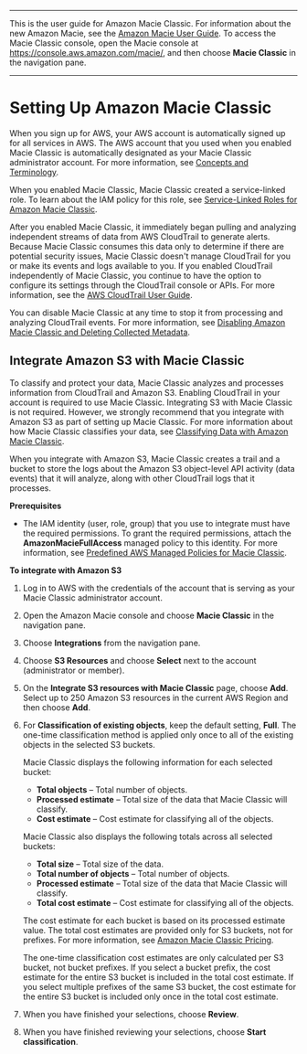 --------

This is the user guide for Amazon Macie Classic\. For information about the new Amazon Macie, see the [Amazon Macie User Guide](https://docs.aws.amazon.com/macie/latest/user/)\. To access the Macie Classic console, open the Macie console at [https://console\.aws\.amazon\.com/macie/](https://console.aws.amazon.com/macie/), and then choose **Macie Classic** in the navigation pane\.

--------

# Setting Up Amazon Macie Classic<a name="macie-setting-up"></a>

When you sign up for AWS, your AWS account is automatically signed up for all services in AWS\. The AWS account that you used when you enabled Macie Classic is automatically designated as your Macie Classic administrator account\. For more information, see [Concepts and Terminology](macie-concepts.md)\.

When you enabled Macie Classic, Macie Classic created a service\-linked role\. To learn about the IAM policy for this role, see [Service\-Linked Roles for Amazon Macie Classic](using-service-linked-roles.md)\.

After you enabled Macie Classic, it immediately began pulling and analyzing independent streams of data from AWS CloudTrail to generate alerts\. Because Macie Classic consumes this data only to determine if there are potential security issues, Macie Classic doesn't manage CloudTrail for you or make its events and logs available to you\. If you enabled CloudTrail independently of Macie Classic, you continue to have the option to configure its settings through the CloudTrail console or APIs\. For more information, see the [AWS CloudTrail User Guide](https://docs.aws.amazon.com/awscloudtrail/latest/userguide/)\.

You can disable Macie Classic at any time to stop it from processing and analyzing CloudTrail events\. For more information, see [Disabling Amazon Macie Classic and Deleting Collected Metadata](macie-disable.md)\.

## Integrate Amazon S3 with Macie Classic<a name="macie-integrates3"></a>

To classify and protect your data, Macie Classic analyzes and processes information from CloudTrail and Amazon S3\. Enabling CloudTrail in your account is required to use Macie Classic\. Integrating S3 with Macie Classic is not required\. However, we strongly recommend that you integrate with Amazon S3 as part of setting up Macie Classic\. For more information about how Macie Classic classifies your data, see [Classifying Data with Amazon Macie Classic](macie-classify-data.md)\.

When you integrate with Amazon S3, Macie Classic creates a trail and a bucket to store the logs about the Amazon S3 object\-level API activity \(data events\) that it will analyze, along with other CloudTrail logs that it processes\.

**Prerequisites**
+ The IAM identity \(user, role, group\) that you use to integrate must have the required permissions\. To grant the required permissions, attach the **AmazonMacieFullAccess** managed policy to this identity\. For more information, see [Predefined AWS Managed Policies for Macie Classic](macie-access-control.md#managed-policies)\.

**To integrate with Amazon S3**

1. Log in to AWS with the credentials of the account that is serving as your Macie Classic administrator account\.

1. Open the Amazon Macie console and choose **Macie Classic** in the navigation pane\.

1. Choose **Integrations** from the navigation pane\.

1. Choose **S3 Resources** and choose **Select** next to the account \(administrator or member\)\.

1. On the **Integrate S3 resources with Macie Classic** page, choose **Add**\. Select up to 250 Amazon S3 resources in the current AWS Region and then choose **Add**\.

1. For **Classification of existing objects**, keep the default setting, **Full**\. The one\-time classification method is applied only once to all of the existing objects in the selected S3 buckets\.

   Macie Classic displays the following information for each selected bucket:
   + **Total objects** – Total number of objects\.
   + **Processed estimate** – Total size of the data that Macie Classic will classify\.
   + **Cost estimate** – Cost estimate for classifying all of the objects\.

   Macie Classic also displays the following totals across all selected buckets:
   + **Total size** – Total size of the data\.
   + **Total number of objects** – Total number of objects\.
   + **Processed estimate** – Total size of the data that Macie Classic will classify\.
   + **Total cost estimate** – Cost estimate for classifying all of the objects\.

   The cost estimate for each bucket is based on its processed estimate value\. The total cost estimates are provided only for S3 buckets, not for prefixes\. For more information, see [Amazon Macie Classic Pricing](http://aws.amazon.com/macie/pricing/)\.

   The one\-time classification cost estimates are only calculated per S3 bucket, not bucket prefixes\. If you select a bucket prefix, the cost estimate for the entire S3 bucket is included in the total cost estimate\. If you select multiple prefixes of the same S3 bucket, the cost estimate for the entire S3 bucket is included only once in the total cost estimate\.

1. When you have finished your selections, choose **Review**\.

1. When you have finished reviewing your selections, choose **Start classification**\.
